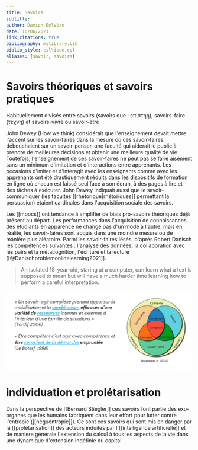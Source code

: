 ```yaml
---
title: Savoirs
subtitle:
author: Damien Belvèze
date: 16/06/2021
link_citations: true
bibliography: mylibrary.bib
biblio_style: csl\ieee.csl
aliases: [savoir, savoirs]
---
```


# Savoirs théoriques et savoirs pratiques

Ηabituellement divisés entre savoirs (savoirs que : επιστηη), savoirs-faire (τεχνη) et savoirs-vivre ou savoir-être

John Dewey (How we think) considérait que l'enseignement devait mettre l'accent sur les savoir-faires dans la mesure où ces savoir-faires débouchaient sur un savoir-penser, une faculté qui aiderait le public à prendre de meilleures décisions et obtenir une meilleure qualité de vie. Toutefois, l'enseignement de ces savoir-faires ne peut pas se faire aisément sans un minimum d'imitation et d'interactions entre apprenants. Les occasions d'imiter et d'interagir avec les enseignants comme avec les apprenants ont été drastiquement réduits dans les dispositifs de formation en ligne où chacun est laissé seul face à son écran, à des pages à lire et des tâches à exécuter. John Dewey indiquait aussi que le savoir-communiquer (les facultés [[rhétorique|rhétoriques]] permettant la persuasion) étaient cardinales dans l'acquisition sociale des savoirs. 

Les [[moocs]] ont tendance à amplifier ce biais pro-savoirs théoriques déjà présent au départ. Les performances dans l'acquisition de connaissances des étudiants en apparence ne change pas d'un mode à l'autre, mais en réalité, les savoir-faires sont acquis dans une moindre mesure ou de manière plus aléatoire. Parmi les savoir-faires lésés, d'après Robert Danisch les compétences suivantes : l'analyse des données, la collaboration avec les pairs et la métacognition, l'écriture et la lecture [[@Danischproblemonlinelearning2021]].

>An isolated 18-year-old, staring at a computer, can learn what a text is supposed to mean but will have a much harder time learning how to perform a careful interpretation.

![compétences](images/competences.png)


# individuation et prolétarisation

Dans la perspective de [[Bernard Stiegler]] ces savoirs font partie des exo-organes que les humains fabriquent dans leur effort pour lutter contre l'entropie ([[néguentropie]]). Ce sont ces savoirs qui sont mis en danger par la [[prolétarisation]] des acteurs induites par l'[[intelligence artificielle]] et de manière générale l'extension du calcul à tous les aspects de la vie dans une dynamique d'extension indéfinie du capital. 





